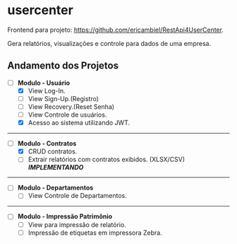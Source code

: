 # usercenter
Frontend para projeto: https://github.com/ericambiel/RestApi4UserCenter.

Gera relatórios, visualizações e controle para dados de uma empresa.

**Andamento dos Projetos**
---

- [ ] **Modulo - Usuário**
   - [x] View Log-In.
   - [ ] View Sign-Up.(Registro)
   - [ ] View Recovery.(Reset Senha)
   - [ ] View Controle de usuários.
   - [x] Acesso ao sistema utilizando JWT. 
   
---

- [ ] **Modulo - Contratos**
  - [x] CRUD contratos.
  - [ ] Extrair relatórios com contratos exibidos. (XLSX/CSV)  ***IMPLEMENTANDO***

---

- [ ] **Modulo - Departamentos**
   - [ ] View Controle de Departamentos.
   
---

- [ ] **Modulo - Impressão Patrimônio**
   - [ ] View para impressão de relatório.
   - [ ] Impressão de etiquetas em impressora Zebra.
